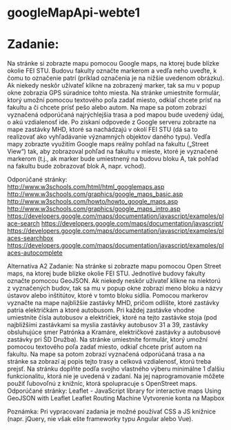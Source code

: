 # googleMapApi-webte1
# Zadanie:
Na stránke si zobrazte mapu pomocou Google maps, na ktorej bude blízke okolie FEI STU. Budovu fakulty označte markerom a vedľa neho uveďte, k čomu to označenie patrí (príklad označenia je na nižšie uvedenom obrázku). Ak niekedy neskôr užívateľ klikne na zobrazený marker, tak sa mu v popup okne zobrazia GPS súradnice tohto miesta.
Na stránke umiestnite formulár, ktorý umožní pomocou textového poľa zadať miesto, odkiaľ chcete prísť na fakultu a či chcete prísť pešo alebo autom. Na mape sa potom zobrazí vyznačená odporúčaná najrýchlejšia trasa a pod mapou bude uvedený údaj, o akú vzdialenosť ide.
Po získaní odpovede z Google serveru zobrazte na mape zastávky MHD, ktoré sa nachádzajú v okolí FEI STU (dá sa to realizovať ako vyhľadávanie významných objektov daného typu).
Vedľa mapy zobrazte využitím Google maps reálny pohľad na fakultu („Street View“) tak, aby zobrazoval pohľad na fakultu v mieste, ktoré je vyznačené markerom (t.j., ak marker bude umiestnený na budovu bloku A, tak pohľad na fakultu bude zobrazovať blok A, napr. vchod). 

Odporúčané stránky:
http://www.w3schools.com/html/html_googlemaps.asp
http://www.w3schools.com/graphics/google_maps_basic.asp
http://www.w3schools.com/howto/howto_google_maps.asp
http://www.w3schools.com/graphics/google_maps_intro.asp
https://developers.google.com/maps/documentation/javascript/examples/place-search
https://developers.google.com/maps/documentation/javascript/
https://developers.google.com/maps/documentation/javascript/examples/places-searchbox
https://developers.google.com/maps/documentation/javascript/examples/places-autocomplete

Alternatíva A2
Zadanie:
Na stránke si zobrazte mapu pomocou Open Street maps, na ktorej bude blízke okolie FEI STU. Jednotlivé budovy fakulty označte pomocou GeoJSON. Ak niekedy neskôr užívateľ klikne na niektorú z vyznačených budov, tak sa mu v popup okne zobrazí meno bloku a názvy ústavov alebo inštitútov, ktoré v tomto bloku sídlia.
Pomocou markerov vyznačte na mape najbližšie zastávky MHD, pričom odlíšte, ktoré zastávky patria električkám a ktoré autobusom. Pri každej zastávke vhodne umiestnite čísla autobusov a električiek, ktoré na tejto zastávke stoja (pod najbližšími zastávkami sa myslia zastávky autobusov 31 a 39, zastávky obsluhujúce smer Patrónka a Kramáre, električkové zastávky a autobusové zastávky pri ŠD Družba).
Na stránke umiestnite formulár, ktorý umožní pomocou textového poľa zadať miesto, odkiaľ chcete prísť autom na fakultu. Na mape sa potom zobrazí vyznačená odporúčaná trasa  a na stránke sa zobrazí aj popis tejto trasy a celková vzdialenosť, ktorú treba prejsť.
Na stránku doplňte podľa svojho vlastného výberu minimálne 1 ďalšiu funkcionalitu, ktorá nie je uvedená v zadaní. Na jej naprogramovanie môžete použiť ľubovoľnú z knižníc, ktorá spolupracuje s OpenStreet maps.
Odporúčané stránky:
Leaflet - JavaScript library for interactive maps
Using GeoJSON with Leaflet
Leaflet Routing Machine
Vytvorenie konta na Mapbox

Poznámka:
Pri vypracovaní zadania je možné používať CSS a JS knižnice (napr. jQuery, nie však ešte frameworky typu Angular alebo Vue).





